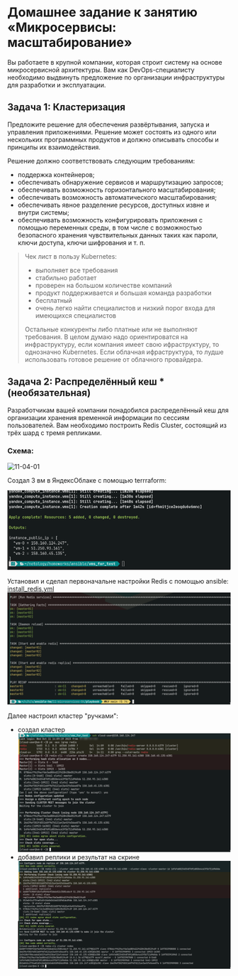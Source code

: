 
# Домашнее задание к занятию «Микросервисы: масштабирование»

Вы работаете в крупной компании, которая строит систему на основе микросервисной архитектуры.
Вам как DevOps-специалисту необходимо выдвинуть предложение по организации инфраструктуры для разработки и эксплуатации.

## Задача 1: Кластеризация

Предложите решение для обеспечения развёртывания, запуска и управления приложениями.
Решение может состоять из одного или нескольких программных продуктов и должно описывать способы и принципы их взаимодействия.

Решение должно соответствовать следующим требованиям:
- поддержка контейнеров;
- обеспечивать обнаружение сервисов и маршрутизацию запросов;
- обеспечивать возможность горизонтального масштабирования;
- обеспечивать возможность автоматического масштабирования;
- обеспечивать явное разделение ресурсов, доступных извне и внутри системы;
- обеспечивать возможность конфигурировать приложения с помощью переменных среды, в том числе с возможностью безопасного хранения чувствительных данных таких как пароли, ключи доступа, ключи шифрования и т. п.

> Чек лист в пользу Kubernetes: 
> * выполняет все требования
> * стабильно работает
> * проверен на большом количестве компаний
> * продукт поддерживается и большая команда разработки
> * бесплатный 
> * очень легко найти специалистов и низкий порог входа для имеющихся специалистов
>
>Остальные конкуренты либо платные или не выполняют требования. В целом думаю надо ориентироватся на инфраструктуру, если компания имеет свою ифраструктуру, то однозначно Kubernetes. Если облачная ифраструктура, то лудше использовать готовое решение от облачного провайдера.

## Задача 2: Распределённый кеш * (необязательная)

Разработчикам вашей компании понадобился распределённый кеш для организации хранения временной информации по сессиям пользователей.
Вам необходимо построить Redis Cluster, состоящий из трёх шард с тремя репликами.

### Схема:

![11-04-01](https://user-images.githubusercontent.com/1122523/114282923-9b16f900-9a4f-11eb-80aa-61ed09725760.png)

Создал 3 вм в ЯндексОблаке с помощью terrraform:

![](img/1.png)

Установил и сделал первоначальне настройки Redis с помощью ansible: [install_redis.yml](/playbook/install_redis.yml)
![](img/2.png)

Далее настроил кластер "ручками":

* создал кластер 
  ![](img/3.png)
* добавил реплики и результат на скрине
  ![](img/4.png)


